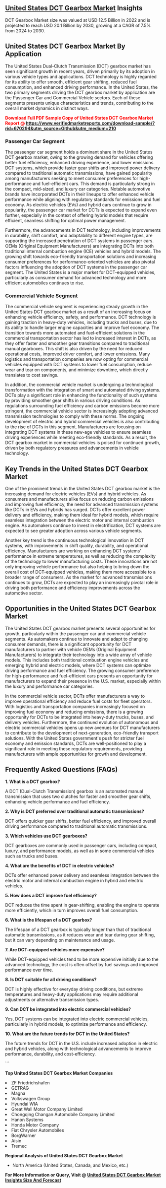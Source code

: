 <h2><a href="https://www.verifiedmarketreports.com/download-sample/?rid=670294&amp;utm_source=Github&amp;utm_medium=210" target="_blank">United States DCT Gearbox Market</a> Insights</h2><p>DCT Gearbox Market size was valued at USD 12.5 Billion in 2022 and is projected to reach USD 20.1 Billion by 2030, growing at a CAGR of 7.5% from 2024 to 2030.</p><p><h2>United States DCT Gearbox Market By Application</h2><p>The United States Dual-Clutch Transmission (DCT) gearbox market has seen significant growth in recent years, driven primarily by its adoption in various vehicle types and applications. DCT technology is highly regarded for its ability to offer smooth, efficient gear shifting, reduced fuel consumption, and enhanced driving performance. In the United States, the two primary segments driving the DCT gearbox market by application are the Passenger Car and Commercial Vehicle sectors. Each of these segments presents unique characteristics and trends, contributing to the overall market dynamics in distinct ways.</p><p><strong><p><span class=""><span style="color: #ff0000;"><strong>Download Full PDF Sample Copy of United States DCT Gearbox Market Report</strong> @ </span><a href="https://www.verifiedmarketreports.com/download-sample/?rid=670294&amp;utm_source=Github&amp;utm_medium=210" target="_blank">https://www.verifiedmarketreports.com/download-sample/?rid=670294&amp;utm_source=Github&amp;utm_medium=210</a></span></p></strong></p><h3>Passenger Car Segment</h3><p>The passenger car segment holds a dominant share in the United States DCT gearbox market, owing to the growing demand for vehicles offering better fuel efficiency, enhanced driving experience, and lower emissions. DCT systems, which provide faster gear shifts and improved power delivery compared to traditional automatic transmissions, have gained popularity among manufacturers seeking to meet consumer preferences for high-performance and fuel-efficient cars. This demand is particularly strong in the compact, mid-sized, and luxury car categories. Notable automotive brands have incorporated DCTs in their lineups to offer enhanced vehicle performance while aligning with regulatory standards for emissions and fuel economy. As electric vehicles (EVs) and hybrid cars continue to grow in popularity, the passenger car market for DCTs is expected to expand even further, especially in the context of offering hybrid models that require efficient, seamless shifting for optimal power management.<p>Furthermore, the advancements in DCT technology, including improvements in durability, shift comfort, and adaptability to different engine types, are supporting the increased penetration of DCT systems in passenger cars. OEMs (Original Equipment Manufacturers) are integrating DCTs into both traditional internal combustion engine (ICE) vehicles and hybrid models. The growing shift towards eco-friendly transportation solutions and increasing consumer preferences for performance-oriented vehicles are also pivotal factors influencing the adoption of DCT systems in the passenger car segment. The United States is a major market for DCT-equipped vehicles, particularly as consumer demand for advanced technology and more efficient automobiles continues to rise.</p><h3>Commercial Vehicle Segment</h3><p>The commercial vehicle segment is experiencing steady growth in the United States DCT gearbox market as a result of an increasing focus on enhancing vehicle efficiency, safety, and performance. DCT technology is gaining traction in heavy-duty vehicles, including trucks and buses, due to its ability to handle larger engine capacities and improve fuel economy. The transition towards more automated and fuel-efficient solutions in the commercial transportation sector has led to increased interest in DCTs, as they offer faster and smoother gear transitions compared to traditional manual gearboxes. This shift is also driven by the need for reduced operational costs, improved driver comfort, and lower emissions. Many logistics and transportation companies are now opting for commercial vehicles equipped with DCT systems to lower fuel consumption, reduce wear and tear on components, and minimize downtime, which directly translates to cost savings.<p>In addition, the commercial vehicle market is undergoing a technological transformation with the integration of smart and automated driving systems. DCTs play a significant role in enhancing the functionality of such systems by providing smoother gear shifts in various driving conditions. As regulations surrounding fuel efficiency and carbon emissions become more stringent, the commercial vehicle sector is increasingly adopting advanced transmission technologies to comply with these norms. The ongoing development of electric and hybrid commercial vehicles is also contributing to the rise of DCTs in this segment. Manufacturers are focusing on integrating DCT systems in these new-age vehicles to ensure seamless driving experiences while meeting eco-friendly standards. As a result, the DCT gearbox market in commercial vehicles is poised for continued growth, driven by both regulatory pressures and advancements in vehicle technology.</p><h2>Key Trends in the United States DCT Gearbox Market</h2><p>One of the prominent trends in the United States DCT gearbox market is the increasing demand for electric vehicles (EVs) and hybrid vehicles. As consumers and manufacturers alike focus on reducing carbon emissions and improving fuel efficiency, the need for advanced transmission systems like DCTs in EVs and hybrids has surged. DCTs offer excellent power delivery and efficiency, making them ideal for hybrid models, which require seamless integration between the electric motor and internal combustion engine. As automakers continue to invest in electrification, DCT systems are expected to see greater adoption across various vehicle segments.</p><p>Another key trend is the continuous technological innovation in DCT systems, with improvements in shift quality, durability, and operational efficiency. Manufacturers are working on enhancing DCT systems' performance in extreme temperatures, as well as reducing the complexity of the technology to lower manufacturing costs. These innovations are not only improving vehicle performance but also helping to bring down the overall cost of DCT-equipped vehicles, making them more accessible to a broader range of consumers. As the market for advanced transmissions continues to grow, DCTs are expected to play an increasingly pivotal role in driving both performance and efficiency improvements across the automotive sector.</p><h2>Opportunities in the United States DCT Gearbox Market</h2><p>The United States DCT gearbox market presents several opportunities for growth, particularly within the passenger car and commercial vehicle segments. As automakers continue to innovate and adapt to changing consumer demands, there is a significant opportunity for DCT manufacturers to partner with vehicle OEMs (Original Equipment Manufacturers) to integrate their technology into a wide array of vehicle models. This includes both traditional combustion engine vehicles and emerging hybrid and electric models, where DCT systems can optimize driving performance and fuel efficiency. The growing consumer preference for high-performance and fuel-efficient cars presents an opportunity for manufacturers to expand their presence in the U.S. market, especially within the luxury and performance car categories.<p>In the commercial vehicle sector, DCTs offer manufacturers a way to improve operational efficiency and reduce fuel costs for fleet operators. With logistics and transportation companies increasingly focused on improving fuel economy and reducing emissions, there is a growing opportunity for DCTs to be integrated into heavy-duty trucks, buses, and delivery vehicles. Furthermore, the continued evolution of autonomous and electric commercial vehicles opens up new avenues for DCT manufacturers to contribute to the development of next-generation, eco-friendly transport solutions. With the United States government's push for stricter fuel economy and emission standards, DCTs are well-positioned to play a significant role in meeting these regulatory requirements, providing manufacturers with ample opportunities for growth and development.</p><h2>Frequently Asked Questions (FAQs)</h2><p><strong>1. What is a DCT gearbox?</strong></p><p>A DCT (Dual-Clutch Transmission) gearbox is an automated manual transmission that uses two clutches for faster and smoother gear shifts, enhancing vehicle performance and fuel efficiency.</p><p><strong>2. Why is DCT preferred over traditional automatic transmissions?</strong></p><p>DCT offers quicker gear shifts, better fuel efficiency, and improved overall driving performance compared to traditional automatic transmissions.</p><p><strong>3. Which vehicles use DCT gearboxes?</strong></p><p>DCT gearboxes are commonly used in passenger cars, including compact, luxury, and performance models, as well as in some commercial vehicles such as trucks and buses.</p><p><strong>4. What are the benefits of DCT in electric vehicles?</strong></p><p>DCTs offer enhanced power delivery and seamless integration between the electric motor and internal combustion engine in hybrid and electric vehicles.</p><p><strong>5. How does a DCT improve fuel efficiency?</strong></p><p>DCT reduces the time spent in gear-shifting, enabling the engine to operate more efficiently, which in turn improves overall fuel consumption.</p><p><strong>6. What is the lifespan of a DCT gearbox?</strong></p><p>The lifespan of a DCT gearbox is typically longer than that of traditional automatic transmissions, as it reduces wear and tear during gear shifting, but it can vary depending on maintenance and usage.</p><p><strong>7. Are DCT-equipped vehicles more expensive?</strong></p><p>While DCT-equipped vehicles tend to be more expensive initially due to the advanced technology, the cost is often offset by fuel savings and improved performance over time.</p><p><strong>8. Is DCT suitable for all driving conditions?</strong></p><p>DCT is highly effective for everyday driving conditions, but extreme temperatures and heavy-duty applications may require additional adjustments or alternative transmission types.</p><p><strong>9. Can DCT be integrated into electric commercial vehicles?</strong></p><p>Yes, DCT systems can be integrated into electric commercial vehicles, particularly in hybrid models, to optimize performance and efficiency.</p><p><strong>10. What are the future trends for DCT in the United States?</strong></p><p>The future trends for DCT in the U.S. include increased adoption in electric and hybrid vehicles, along with technological advancements to improve performance, durability, and cost-efficiency.</p>```</p><p><strong>Top United States DCT Gearbox Market Companies</strong></p><div data-test-id=""><p><li>ZF Friedrichshafen</li><li> GETRAG</li><li> Magna</li><li> Volkswagen Group</li><li> Hyundai WIA</li><li> Great Wall Motor Company Limited</li><li> Chongqing Changan Automobile Company Limited</li><li> Hanon Systems</li><li> Honda Motor Company</li><li> Fiat Chrysler Automobiles</li><li> BorgWarner</li><li> Aisin</li><li> Tremec</li></p><div><strong>Regional Analysis of&nbsp;United States DCT Gearbox Market</strong></div><ul><li dir="ltr"><p dir="ltr">North America&nbsp;(United States, Canada, and Mexico, etc.)</p></li></ul><p><strong>For More Information or Query, Visit @&nbsp;</strong><strong><a href="https://www.verifiedmarketreports.com/product/dct-gearbox-market/?utm_source=Github&amp;utm_medium=210" target="_blank">United States DCT Gearbox Market Insights Size And Forecast</a></strong></p></div>
